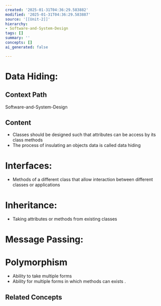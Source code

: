 ```yaml
---
created: '2025-01-31T04:36:29.583882'
modified: '2025-01-31T04:36:29.583887'
source: '[[Unit-2]]'
hierarchy:
- Software-and-System-Design
tags: []
summary: ''
concepts: []
ai_generated: false

---
```


# Data Hiding:

## Context Path
Software-and-System-Design

## Content
- Classes should be designed such that attributes can be access by its class methods 
- The process of insulating an objects data is called data hiding

# Interfaces:
- Methods of a different class that allow interaction between different classes or applications


# Inheritance:
- Taking attributes or methods from existing classes

# Message Passing:

# Polymorphism
- Ability to take multiple forms
- Ability for multiple forms in which methods can exists .





## Related Concepts
